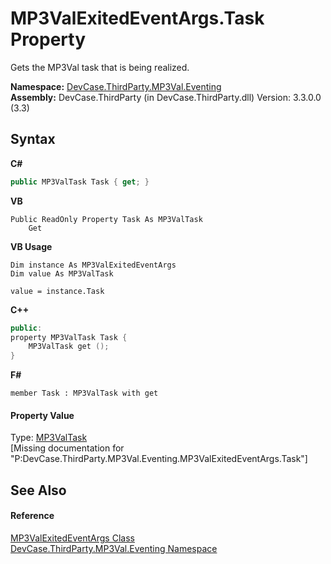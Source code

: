 # MP3ValExitedEventArgs.Task Property 
 

Gets the MP3Val task that is being realized.

**Namespace:**&nbsp;<a href="N_DevCase_ThirdParty_MP3Val_Eventing">DevCase.ThirdParty.MP3Val.Eventing</a><br />**Assembly:**&nbsp;DevCase.ThirdParty (in DevCase.ThirdParty.dll) Version: 3.3.0.0 (3.3)

## Syntax

**C#**<br />
``` C#
public MP3ValTask Task { get; }
```

**VB**<br />
``` VB
Public ReadOnly Property Task As MP3ValTask
	Get
```

**VB Usage**<br />
``` VB Usage
Dim instance As MP3ValExitedEventArgs
Dim value As MP3ValTask

value = instance.Task

```

**C++**<br />
``` C++
public:
property MP3ValTask Task {
	MP3ValTask get ();
}
```

**F#**<br />
``` F#
member Task : MP3ValTask with get

```


#### Property Value
Type: <a href="T_DevCase_ThirdParty_MP3Val_MP3ValTask">MP3ValTask</a><br />\[Missing <value> documentation for "P:DevCase.ThirdParty.MP3Val.Eventing.MP3ValExitedEventArgs.Task"\]

## See Also


#### Reference
<a href="T_DevCase_ThirdParty_MP3Val_Eventing_MP3ValExitedEventArgs">MP3ValExitedEventArgs Class</a><br /><a href="N_DevCase_ThirdParty_MP3Val_Eventing">DevCase.ThirdParty.MP3Val.Eventing Namespace</a><br />